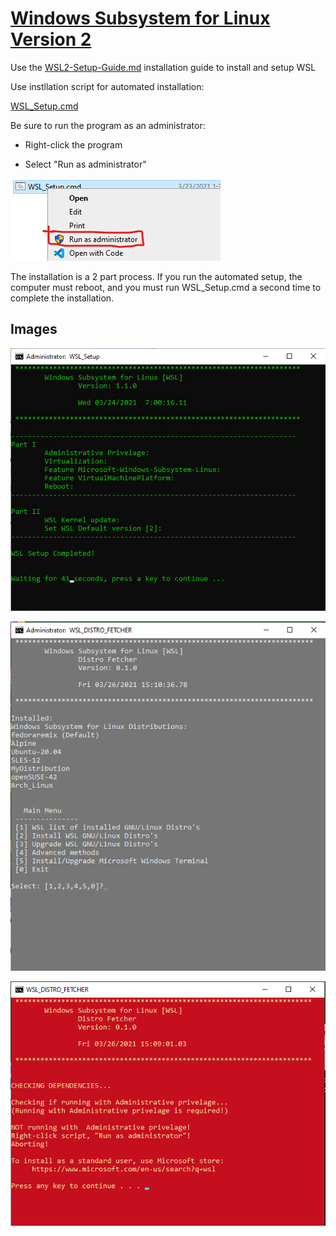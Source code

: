 # [Windows Subsystem for Linux Version 2](https://docs.microsoft.com/en-us/windows/wsl/)

Use the [WSL2-Setup-Guide.md](https://github.com/cal-sc/WSL/blob/main/WSL2-Setup-Guide.md) installation guide to install and setup WSL

Use instllation script for automated installation:

[WSL_Setup.cmd](https://github.com/cal-sc/WSL/archive/refs/tags/v1.0.0.zip)

Be sure to run the program as an administrator:
- Right-click the program

- Select "Run as administrator"

![Run-As-Administrator](./Images/Run-As-Administrator.png)

The installation is a 2 part process.
If you run the automated setup, the computer must reboot, and you must run WSL_Setup.cmd a second time to complete the installation.


## Images

![Completed](./Images/WSL_Setup_Completed.png)

![WSL_D_F_MM](./Images/WSL_Distro_Fetcher_Main_Menu.png)

![Admin error](./Images/WSL_Distro_Fetcher_Admin_Err.png)